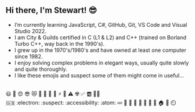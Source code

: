 ## Hi there, I'm Stewart! :sunglasses:

- I’m currently learning JavaScript, C#, GitHub, Git, VS Code and Visual Studio 2022.
- I am City & Guilds certified in C (L1 & L2) and C++ (trained on Borland Turbo C++, way back in the 1990's).
- I grew up in the 1970's/1980's and have owned at least one computer since 1982. 
- I enjoy solving complex problems in elegant ways, usually quite slowly and quite thoroughly.
- I like these emojis and suspect some of them might come in useful...

<br> :smiley: :star_struck: :heart_eyes: :sunglasses: :heart_eyes_cat: :sunflower: :icecream: :sparkling_heart: :love_hotel: :zap: :dart: :warning: :radioactive: :white_check_mark: :ab: :pirate_flag: 
<br> :gb: :electron: :suspect: :accessibility: :atom: :zzz: :chicken: :parrot: :sunflower: :blossom: :seedling: :mushroom: :cake: :house: :hospital: :timer_clock: 

<!--
**Stew2791/Stew2791** is a ✨ _special_ ✨ repository because its `README.md` (this file) appears on your GitHub profile.

Here are some ideas to get you started:

- 🔭 I’m currently working on ...
- 🌱 I’m currently learning ...
- 👯 I’m looking to collaborate on ...
- 🤔 I’m looking for help with ...
- 💬 Ask me about ...
- 📫 How to reach me: ...
- 😄 Pronouns: ...
- ⚡ Fun fact: ...
-->
